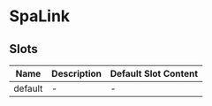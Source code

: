 # SpaLink

## Slots

<!-- @vuese:SpaLink:slots:start -->
|Name|Description|Default Slot Content|
|---|---|---|
|default|-|-|

<!-- @vuese:SpaLink:slots:end -->


